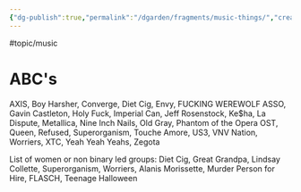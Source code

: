 ```yaml
---
{"dg-publish":true,"permalink":"/dgarden/fragments/music-things/","created":"2024-12-23T22:03:41.256-05:00","updated":"2025-08-16T13:02:39.322-04:00"}
---
```


#topic/music 
# ABC's 

AXIS, Boy Harsher, Converge, Diet Cig, Envy, FUCKING WEREWOLF ASSO, Gavin Castleton, Holy Fuck, Imperial Can, Jeff Rosenstock, Ke$ha, La Dispute, Metallica, Nine Inch Nails, Old Gray, Phantom of the Opera OST, Queen, Refused, Superorganism, Touche Amore, US3, VNV Nation, Worriers, XTC, Yeah Yeah Yeahs, Zegota

List of women or non binary led groups: Diet Cig, Great Grandpa, Lindsay Collette, Superorganism, Worriers, Alanis Morissette, Murder Person for Hire, FLASCH, Teenage Halloween

